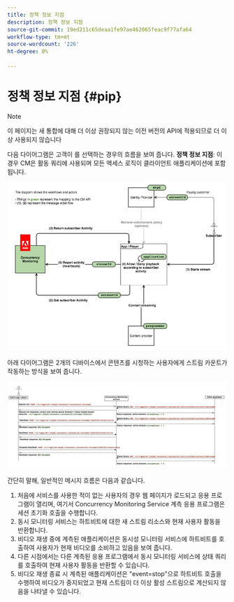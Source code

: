 ```yaml
---
title: 정책 정보 지점
description: 정책 정보 지점
source-git-commit: 19ed211c65deaa1fe97ae462065feac9f77afa64
workflow-type: tm+mt
source-wordcount: '226'
ht-degree: 0%

---
```




# 정책 정보 지점 {#pip}

>[!NOTE]
>
>이 페이지는 새 통합에 대해 더 이상 권장되지 않는 이전 버전의 API에 적용되므로 더 이상 사용되지 않습니다

다음 다이어그램은 고객이 를 선택하는 경우의 흐름을 보여 줍니다. **정책 정보 지점**: 이 경우 CM은 활동 쿼리에 사용되며 모든 액세스 로직이 클라이언트 애플리케이션에 포함됩니다.

![](assets/pip-workflow.png)



아래 다이어그램은 2개의 디바이스에서 콘텐츠를 시청하는 사용자에게 스트림 카운트가 작동하는 방식을 보여 줍니다.

![](assets/pip-sequence.png)

간단히 말해, 일반적인 메시지 흐름은 다음과 같습니다.

1. 처음에 서비스를 사용한 적이 없는 사용자의 경우 웹 페이지가 로드되고 응용 프로그램이 열리며, 여기서 Concurrency Monitoring Service 계측 응용 프로그램은 세션 초기화 호출을 수행합니다.
1. 동시 모니터링 서비스는 하트비트에 대한 새 스트림 리소스와 현재 사용자 활동을 반환합니다.
1. 비디오 재생 중에 계측된 애플리케이션은 동시성 모니터링 서비스에 하트비트를 호출하여 사용자가 현재 비디오를 소비하고 있음을 보여 줍니다.
1. 다른 시점에서는 다른 계측된 응용 프로그램에서 동시 모니터링 서비스에 상태 쿼리를 호출하여 현재 사용자 활동을 반환할 수 있습니다.
1. 비디오 재생 종료 시 계측된 애플리케이션은 &quot;event=stop&quot;으로 하트비트 호출을 수행하여 비디오가 중지되었고 현재 스트림이 더 이상 활성 스트림으로 계산되지 않음을 나타낼 수 있습니다.

